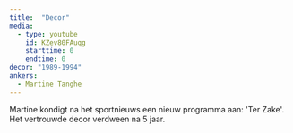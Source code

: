 ```yaml
---
title:  "Decor"
media:
  - type: youtube
    id: KZev80FAuqg
    starttime: 0
    endtime: 0
decor: "1989-1994"
ankers:
  - Martine Tanghe
---
```


Martine kondigt na het sportnieuws een nieuw programma aan: 'Ter Zake'. Het vertrouwde decor verdween na 5 jaar. 
